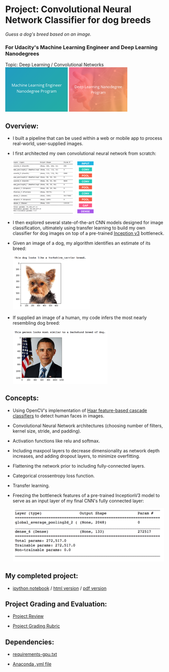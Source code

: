 # Project: Convolutional Neural Network Classifier for dog breeds
*Guess a dog's breed based on an image.*
### For Udacity's Machine Learning Engineer and Deep Learning Nanodegrees
Topic: Deep Learning / Convolutional Networks
<img src="https://github.com/jamesdellinger/machine_learning_deep_learning_nanodegree_dog_project/blob/master/mlndlogo.png" height="140">     <img src="https://github.com/jamesdellinger/machine_learning_deep_learning_nanodegree_dog_project/blob/master/dlndlogo.png" height="140">



## Overview:

* I built a pipeline that can be used within a web or mobile app to process real-world, user-supplied images.
* I first architected my own convolutional neural network from scratch:

    <img src="https://github.com/jamesdellinger/machine_learning_deep_learning_nanodegree_dog_project/blob/master/images/my_cnn.png" height="170">     <img src="https://github.com/jamesdellinger/machine_learning_deep_learning_nanodegree_dog_project/blob/master/images/cnn_graphic.png" height="170">
* I then explored several state-of-the-art CNN models designed for image classification, ultimately using transfer learning to build my own classifier for dog images on top of a pre-trained [Inception v3](https://arxiv.org/abs/1512.00567) bottleneck.
* Given an image of a dog, my algorithm identifies an estimate of its breed:

    <img src="https://github.com/jamesdellinger/machine_learning_deep_learning_nanodegree_dog_project/blob/master/images/sample_dog_output.png" height="170">
* If supplied an image of a human, my code infers the most nearly resembling dog breed:

    <img src="https://github.com/jamesdellinger/machine_learning_deep_learning_nanodegree_dog_project/blob/master/images/sample_human_output.png" height="170">

## Concepts:

* Using OpenCV's implementation of [Haar feature-based cascade classifiers](http://docs.opencv.org/trunk/d7/d8b/tutorial_py_face_detection.html) to detect human faces in images.
* Convolutional Neural Network architectures (choosing number of filters, kernel size, stride, and padding).
* Activation functions like relu and softmax.
* Including maxpool layers to decrease dimensionality as network depth increases, and adding dropout layers, to minimize overfitting.
* Flattening the network prior to including fully-connected layers.
* Categorical crossentropy loss function.
* Transfer learning.
* Freezing the bottleneck features of a pre-trained InceptionV3 model to serve as an input layer of my final CNN's fully connected layer:

    <img src="https://github.com/jamesdellinger/machine_learning_deep_learning_nanodegree_dog_project/blob/master/images/my_final_cnn.png" height="170">

## My completed project:

* [ipython notebook](https://github.com/jamesdellinger/machine_learning_deep_learning_nanodegree_dog_project/blob/master/dog_app.ipynb) / [html version](http://htmlpreview.github.com/?https://github.com/jamesdellinger/machine_learning_deep_learning_nanodegree_dog_project/blob/master/report.html) / [pdf version](https://github.com/jamesdellinger/machine_learning_deep_learning_nanodegree_dog_project/blob/master/dog_app.pdf)

## Project Grading and Evaluation:

* [Project Review](https://github.com/jamesdellinger/machine_learning_deep_learning_nanodegree_dog_project/blob/master/dog_project_review.pdf)

* [Project Grading Rubric](https://github.com/jamesdellinger/machine_learning_deep_learning_nanodegree_dog_project/blob/master/dog_project_grading_rubric.pdf)

## Dependencies:

* [requirements-gpu.txt](https://github.com/jamesdellinger/machine_learning_deep_learning_nanodegree_dog_project/blob/master/requirements/requirements-gpu.txt)

* [Anaconda .yml file](https://github.com/jamesdellinger/machine_learning_deep_learning_nanodegree_dog_project/blob/master/requirements/dog-linux-gpu.yml)
